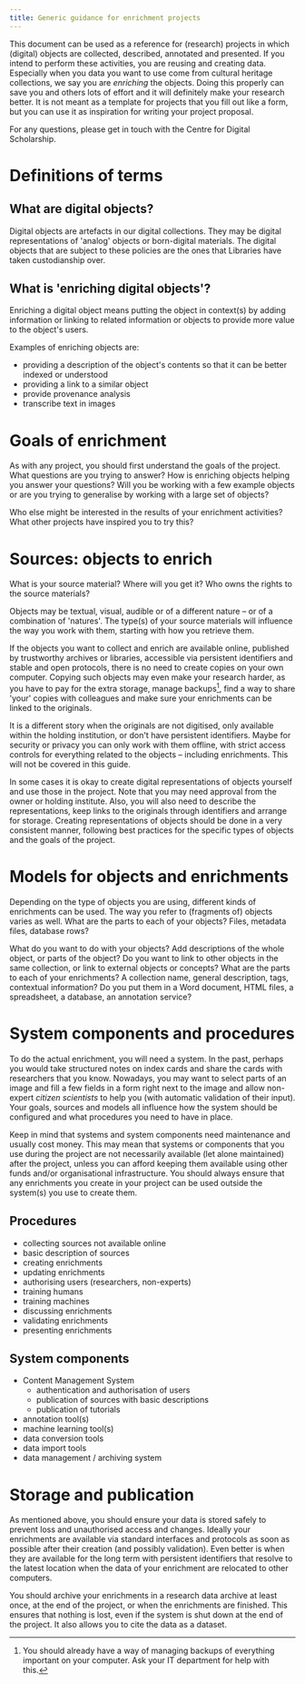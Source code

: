 ```yaml
---
title: Generic guidance for enrichment projects
---
```


This document can be used as a reference for (research) projects in which (digital) objects are collected, described, annotated and presented.
If you intend to perform these activities, you are reusing and creating data.
Especially when you data you want to use come from cultural heritage collections, we say you are *enriching* the objects.
Doing this properly can save you and others lots of effort and it will definitely make your research better.
It is not meant as a template for projects that you fill out like a form, but you can use it as inspiration for writing your project proposal.

For any questions, please get in touch with the Centre for Digital Scholarship.

# Definitions of terms

## What are digital objects?

Digital objects are artefacts in our digital collections. They may be digital representations of 'analog' objects or born-digital materials. The digital objects that are subject to these policies are the ones that Libraries have taken custodianship over.

## What is 'enriching digital objects'?

Enriching a digital object means putting the object in context(s) by adding information or linking to related information or objects to provide more value to the object's users.

Examples of enriching objects are:

- providing a description of the object's contents so that it can be better indexed or understood
- providing a link to a similar object
- provide provenance analysis
- transcribe text in images

# Goals of enrichment

As with any project, you should first understand the goals of the project. What questions are you trying to answer? How is enriching objects helping you answer your questions? Will you be working with a few example objects or are you trying to generalise by working with a large set of objects?

Who else might be interested in the results of your enrichment activities? What other projects have inspired you to try this?

# Sources: objects to enrich

What is your source material? Where will you get it? Who owns the rights to the source materials?

Objects may be textual, visual, audible or of a different nature – or of a combination of 'natures'. The type(s) of your source materials will influence the way you work with them, starting with how you retrieve them.

If the objects you want to collect and enrich are available online, published by trustworthy archives or libraries, accessible via persistent identifiers and stable and open protocols, there is no need to create copies on your own computer. Copying such objects may even make your research harder, as you have to pay for the extra storage, manage backups[^1], find a way to share 'your' copies with colleagues and make sure your enrichments can be linked to the originals.

[^1]: You should already have a way of managing backups of everything important on your computer. Ask your IT department for help with this.

It is a different story when the originals are not digitised, only available within the holding institution, or don't have persistent identifiers. Maybe for security or privacy you can only work with them offline, with strict access controls for everything related to the objects – including enrichments. This will not be covered in this guide.

In some cases it is okay to create digital representations of objects yourself and use those in the project. Note that you may need approval from the owner or holding institute. Also, you will also need to describe the representations, keep links to the originals through identifiers and arrange for storage.
Creating representations of objects should be done in a very consistent manner, following best practices for the specific types of objects and the goals of the project.  

# Models for objects and enrichments

Depending on the type of objects you are using, different kinds of enrichments can be used. The way you refer to (fragments of) objects varies as well.
What are the parts to each of your objects? Files, metadata files, database rows?

What do you want to do with your objects? Add descriptions of the whole object, or parts of the object? Do you want to link to other objects in the same collection, or link to external objects or concepts?
What are the parts to each of your enrichments? A collection name, general description, tags, contextual information? Do you put them in a Word document, HTML files, a spreadsheet, a database, an annotation service?

# System components and procedures

To do the actual enrichment, you will need a system. In the past, perhaps you would take structured notes on index cards and share the cards with researchers that you know. Nowadays, you may want to select parts of an image and fill a few fields in a form right next to the image and allow non-expert *citizen scientists* to help you (with automatic validation of their input). Your goals, sources and models all influence how the system should be configured and what procedures you need to have in place.

Keep in mind that systems and system components need maintenance and usually cost money. This may mean that systems or components that you use during the project are not necessarily available (let alone maintained) after the project, unless you can afford keeping them available using other funds and/or organisational infrastructure. You should always ensure that any enrichments you create in your project can be used outside the system(s) you use to create them.

## Procedures

- collecting sources not available online
- basic description of sources
- creating enrichments
- updating enrichments
- authorising users (researchers, non-experts)
- training humans
- training machines
- discussing enrichments
- validating enrichments
- presenting enrichments

## System components

- Content Management System
    - authentication and authorisation of users
    - publication of sources with basic descriptions
    - publication of tutorials
- annotation tool(s)
- machine learning tool(s)
- data conversion tools
- data import tools
- data management / archiving system

# Storage and publication

As mentioned above, you should ensure your data is stored safely to prevent loss and unauthorised access and changes.
Ideally your enrichments are available via standard interfaces and protocols as soon as possible after their creation (and possibly validation).
Even better is when they are available for the long term with persistent identifiers that resolve to the latest location when the data of your enrichment are relocated to other computers.

You should archive your enrichments in a research data archive at least once, at the end of the project, or when the enrichments are finished. This ensures that nothing is lost, even if the system is shut down at the end of the project. It also allows you to cite the data as a dataset.
